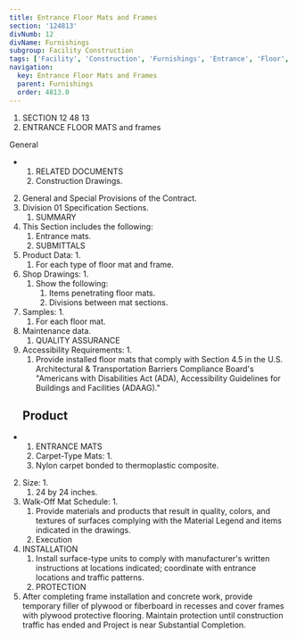 ```yaml
---
title: Entrance Floor Mats and Frames
section: '124813'
divNumb: 12
divName: Furnishings
subgroup: Facility Construction
tags: ['Facility', 'Construction', 'Furnishings', 'Entrance', 'Floor', 'Mats', 'Frames']
navigation:
  key: Entrance Floor Mats and Frames
  parent: Furnishings
  order: 4813.0
---
```


   1. SECTION 12 48 13
   1. ENTRANCE FLOOR MATS and frames

General

* 
	1. RELATED DOCUMENTS
   1. Construction Drawings.
2. General and Special Provisions of the Contract.
3. Division 01 Specification Sections.
	1. SUMMARY
4. This Section includes the following:
	1. Entrance mats.
	2. SUBMITTALS
5. Product Data:
      1. 
	1. For each type of floor mat and frame.
6. Shop Drawings:
      1. 
	1. Show the following:
		1. Items penetrating floor mats.
		2. Divisions between mat sections.
7. Samples:
      1. 
	1. For each floor mat.
8. Maintenance data.
	1. QUALITY ASSURANCE
9. Accessibility Requirements:
      1. 
	1. Provide installed floor mats that comply with Section 4.5 in the U.S. Architectural & Transportation Barriers Compliance Board's "Americans with Disabilities Act (ADA), Accessibility Guidelines for Buildings and Facilities (ADAAG)."
   ## Product

* 
	1. ENTRANCE MATS
   1. Carpet-Type Mats:
      1. 
	1. Nylon carpet bonded to thermoplastic composite.
2. Size:
      1. 
	1. 24 by 24 inches.
3. Walk-Off Mat Schedule:
      1. 
	1. Provide materials and products that result in quality, colors, and textures of surfaces complying with the Material Legend and items indicated in the drawings.
   1. Execution
1. INSTALLATION
   1. Install surface-type units to comply with manufacturer's written instructions at locations indicated; coordinate with entrance locations and traffic patterns.
	1. PROTECTION
2. After completing frame installation and concrete work, provide temporary filler of plywood or fiberboard in recesses and cover frames with plywood protective flooring. Maintain protection until construction traffic has ended and Project is near Substantial Completion.


